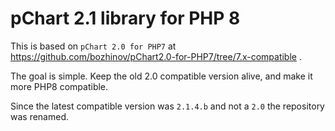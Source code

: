 pChart 2.1 library for PHP 8
============================

This is based on `pChart 2.0 for PHP7` at https://github.com/bozhinov/pChart2.0-for-PHP7/tree/7.x-compatible .

The goal is simple. Keep the old 2.0 compatible version alive, and make it more PHP8 compatible.

Since the latest compatible version was `2.1.4.b` and not a `2.0` the repository was renamed.

